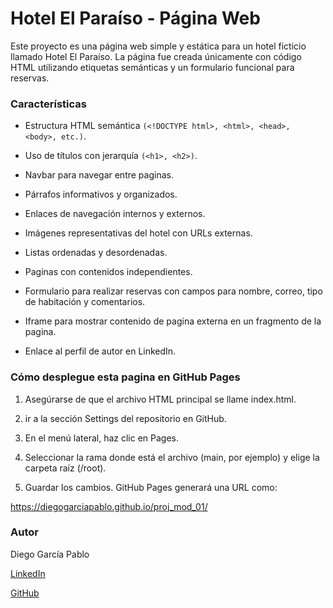 # Hotel El Paraíso - Página Web

Este proyecto es una página web simple y estática para un hotel ficticio llamado Hotel El Paraíso. La página fue creada únicamente con código HTML utilizando etiquetas semánticas y un formulario funcional para reservas.

### Características

- Estructura HTML semántica ```(<!DOCTYPE html>, <html>, <head>, <body>, etc.)```.

- Uso de títulos con jerarquía ```(<h1>, <h2>)```.

- Navbar para navegar entre paginas.

- Párrafos informativos y organizados.

- Enlaces de navegación internos y externos.

- Imágenes representativas del hotel con URLs externas.

- Listas ordenadas y desordenadas.

- Paginas con contenidos independientes.

- Formulario para realizar reservas con campos para nombre, correo, tipo de habitación y comentarios.

- Iframe para mostrar contenido de pagina externa en un fragmento de la pagina.

- Enlace al perfil de autor en LinkedIn.

### Cómo desplegue esta pagina en GitHub Pages


1. Asegúrarse de que el archivo HTML principal se llame index.html.

2. ir a la sección Settings del repositorio en GitHub.

3. En el menú lateral, haz clic en Pages.

4. Seleccionar la rama donde está el archivo (main, por ejemplo) y elige la carpeta raíz (/root).

5. Guardar los cambios. GitHub Pages generará una URL como:

https://diegogarciapablo.github.io/proj_mod_01/

### Autor

Diego García Pablo

[LinkedIn](https://www.linkedin.com/in/diego-garcia-pablo-199525199/)

[GitHub](https://github.com/diegogarciapablo)